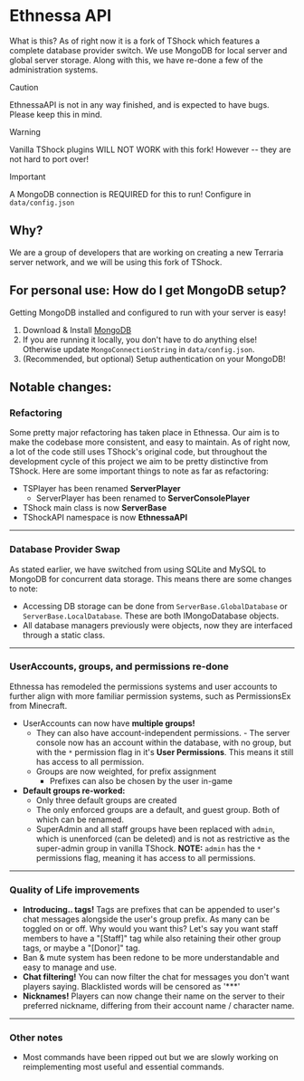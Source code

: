 # Ethnessa API
What is this? As of right now it is a fork of TShock which features a complete database provider switch. We use MongoDB for local server and global server storage. Along with this, we have re-done a few of the administration systems.

> [!CAUTION]
> EthnessaAPI is not in any way finished, and is expected to have bugs. Please keep this in mind. 

> [!WARNING]
> Vanilla TShock plugins WILL NOT WORK with this fork! However -- they are not hard to port over!
 
> [!IMPORTANT]
> A MongoDB connection is REQUIRED for this to run! Configure in `data/config.json`

## Why?
We are a group of developers that are working on creating a new Terraria server network, and we will be using this fork of TShock.

## For personal use: How do I get MongoDB setup?
Getting MongoDB installed and configured to run with your server is easy! 

1. Download & Install [MongoDB](https://www.mongodb.com/try/download/community)
2. If you are running it locally, you don't have to do anything else! Otherwise update `MongoConnectionString` in `data/config.json`.
3. (Recommended, but optional) Setup authentication on your MongoDB!

## Notable changes:

### Refactoring
 Some pretty major refactoring has taken place in Ethnessa. Our aim is to make the codebase more consistent, and easy to maintain. As of right now, a lot of the code still uses TShock's original code, but throughout the development cycle of this project we aim to be pretty distinctive from TShock. Here are some important things to note as far as refactoring: 
- TSPlayer has been renamed **ServerPlayer**
  - ServerPlayer has been renamed to **ServerConsolePlayer**
- TShock main class is now **ServerBase**
- TShockAPI namespace is now **EthnessaAPI**

---

### Database Provider Swap
 As stated earlier, we have switched from using SQLite and MySQL to MongoDB for concurrent data storage. This means there are some changes to note:
  - Accessing DB storage can be done from `ServerBase.GlobalDatabase` or `ServerBase.LocalDatabase`. These are both IMongoDatabase objects.
  - All database managers previously were objects, now they are interfaced through a static class.

---

### UserAccounts, groups, and permissions re-done
Ethnessa has remodeled the permissions systems and user accounts to further align with more familiar permission systems, such as PermissionsEx from Minecraft.   
- UserAccounts can now have **multiple groups!**
  - They can also have account-independent permissions.
        - The server console now has an account within the database, with no group, but with the `*` permission flag in it's **User Permissions**. This means it still has access to all permission.
   - Groups are now weighted, for prefix assignment
     - Prefixes can also be chosen by the user in-game     
- **Default groups re-worked:**
   -  Only three default groups are created
   -  The only enforced groups are a default, and guest group. Both of which can be renamed.
   -  SuperAdmin and all staff groups have been replaced with `admin`, which is unenforced (can be deleted) and is not as restrictive as the super-admin group in vanilla TShock. **NOTE:** `admin` has the `*` permissions flag, meaning it has access to all permissions.

---

### Quality of Life improvements
- **Introducing.. tags!** Tags are prefixes that can be appended to user's chat messages alongside the user's group prefix. As many can be toggled on or off. Why would you want this? Let's say you want staff members to have a "[Staff]" tag while also retaining their other group tags, or maybe a "[Donor]" tag.
- Ban & mute system has been redone to be more understandable and easy to manage and use.
- **Chat filtering!** You can now filter the chat for messages you don't want players saying. Blacklisted words will be censored as '***'
- **Nicknames!** Players can now change their name on the server to their preferred nickname, differing from their account name / character name.

---
 
### Other notes
- Most commands have been ripped out but we are slowly working on reimplementing most useful and essential commands.
